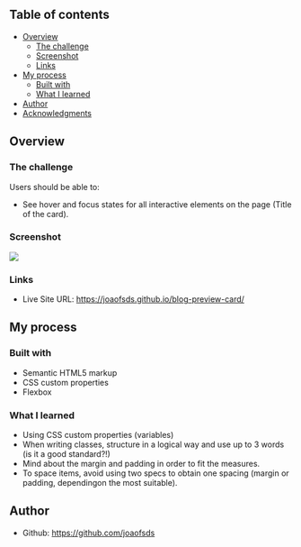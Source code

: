 ## Table of contents

- [Overview](#overview)
  - [The challenge](#the-challenge)
  - [Screenshot](#screenshot)
  - [Links](#links)
- [My process](#my-process)
  - [Built with](#built-with)
  - [What I learned](#what-i-learned)
- [Author](#author)
- [Acknowledgments](#acknowledgments)

## Overview

### The challenge

Users should be able to:

- See hover and focus states for all interactive elements on the page (Title of the card).

### Screenshot

![](/)

### Links

- Live Site URL: https://joaofsds.github.io/blog-preview-card/


## My process

### Built with

- Semantic HTML5 markup
- CSS custom properties
- Flexbox

### What I learned

- Using CSS custom properties (variables)
- When writing classes, structure in a logical way and use up to 3 words (is it a good standard?!)
- Mind about the margin and padding in order to fit the measures.
- To space items, avoid using two specs to obtain one spacing (margin or padding, dependingon the most suitable).

## Author

- Github: https://github.com/joaofsds
